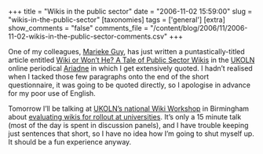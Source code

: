 +++
title = "Wikis in the public sector"
date = "2006-11-02 15:59:00"
slug = "wikis-in-the-public-sector"
[taxonomies]
tags = ['general']
[extra]
show_comments = "false"
comments_file = "/content/blog/2006/11/2006-11-02-wikis-in-the-public-sector-comments.csv"
+++

One of my colleagues, [Marieke Guy](http://www.ukoln.ac.uk/ukoln/staff/m.guy/), has just written a puntastically-titled article entitled [Wiki or Won’t He? A Tale of Public Sector Wikis](http://www.ariadne.ac.uk/issue49/guy/) in the [UKOLN](http://www.ukoln.ac.uk/ "UK Office for Library Networking") online periodical [Ariadne](http://www.ariadne.ac.uk/) in which I get extensively quoted. I hadn’t realised when I tacked those few paragraphs onto the end of the short questionnaire, it was going to be quoted directly, so I apologise in advance for my poor use of English.

Tomorrow I’ll be talking at [UKOLN’s national Wiki Workshop](http://www.ukoln.ac.uk/web-focus/events/workshops/wiki-workshop-2006/) in Birmingham about [evaluating wikis for rollout at universities](http://www.ukoln.ac.uk/web-focus/events/workshops/wiki-workshop-2006/people/#wilson). It’s only a 15 minute talk (most of the day is spent in discussion panels), and I have trouble keeping just sentences that short, so I have no idea how I’m going to shut myself up. It should be a fun experience anyway.
